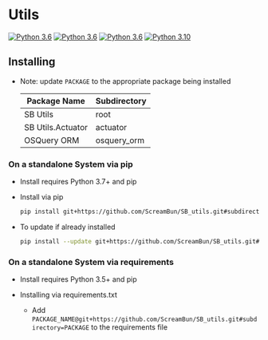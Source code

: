 # Utils
[![Python 3.6](https://img.shields.io/badge/Python-3.7-blue)](https://www.python.org/downloads/release/python-370/)
[![Python 3.6](https://img.shields.io/badge/Python-3.8-blue)](https://www.python.org/downloads/release/python-380/)
[![Python 3.6](https://img.shields.io/badge/Python-3.9-blue)](https://www.python.org/downloads/release/python-390/)
[![Python 3.10](https://img.shields.io/badge/Python-3.10-blue)](https://www.python.org/downloads/release/python-3100/)

## Installing
- Note: update `PACKAGE` to the appropriate package being installed

  | Package Name      | Subdirectory |
  | ----------------- | ------------ |
  | SB Utils          | root         |
  | SB Utils.Actuator | actuator     |
  | OSQuery ORM       | osquery_orm  |

### On a standalone System via pip
- Install requires Python 3.7+ and pip

- Install via pip
    ```bash
    pip install git+https://github.com/ScreamBun/SB_utils.git#subdirectory=PACKAGE
    ```

- To update if already installed
    ```bash
    pip install --update git+https://github.com/ScreamBun/SB_utils.git#subdirectory=PACKAGE
    ```

### On a standalone System via requirements
- Install requires Python 3.5+ and pip

- Installing via requirements.txt
    - Add `PACKAGE_NAME@git+https://github.com/ScreamBun/SB_utils.git#subdirectory=PACKAGE` to the requirements file